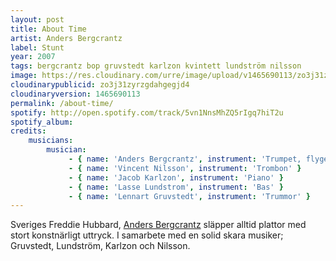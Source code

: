 ```yaml
---
layout: post
title: About Time
artist: Anders Bergcrantz
label: Stunt
year: 2007
tags: bergcrantz bop gruvstedt karlzon kvintett lundström nilsson
image: https://res.cloudinary.com/urre/image/upload/v1465690113/zo3j31zyrzgdahgegjd4.jpg
cloudinarypublicid: zo3j31zyrzgdahgegjd4
cloudinaryversion: 1465690113
permalink: /about-time/
spotify: http://open.spotify.com/track/5vn1NnsMhZQ5rIgq7hiT2u
spotify_album: 
credits:
    musicians:
        musician:
             - { name: 'Anders Bergcrantz', instrument: 'Trumpet, flygelhorn' }
             - { name: 'Vincent Nilsson', instrument: 'Trombon' }
             - { name: 'Jacob Karlzon', instrument: 'Piano' }
             - { name: 'Lasse Lundstrom', instrument: 'Bas' }
             - { name: 'Lennart Gruvstedt', instrument: 'Trummor' }
---
```


Sveriges Freddie Hubbard, <a href="http://sv.wikipedia.org/wiki/Anders_Bergcrantz">Anders Bergcrantz</a> släpper alltid plattor med stort konstnärligt uttryck. I samarbete med en solid skara musiker; Gruvstedt, Lundström, Karlzon och Nilsson.